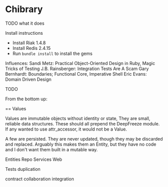 Chibrary
========

TODO what it does

Install instructions
* Install Riak 1.4.8
* Install Redis 2.4.15
* Run `bundle install` to install the gems

Influences:
  Sandi Metz: Practical Object-Oriented Design in Ruby, Magic Tricks of Testing
  J.B. Rainsberger: Integration Tests Are A Scam
  Gary Bernhardt: Boundaries; Functional Core, Imperative Shell
  Eric Evans: Domain Driven Design

TODO

From the bottom up:

== Values

Values are immutable objects without identity or state, They are small,
reliable data structures. These should all prepend the DeepFreeze module.
If any wanted to use attr_accessor, it would not be a Value.

A few are persisted. They are never updated, though they may be discarded and
replaced. Arguably this makes them an Entity, but they have no code and I
don't want them built in a mutable way.

Entities
Repo
Services
Web

Tests
  duplication

  contract
  collaboration
  integration
